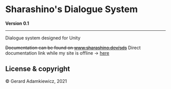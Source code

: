 # Sharashino's Dialogue System
**Version 0.1**

---

Dialogue system designed for Unity

~~Documentation can be found on www.sharashino.dev/sds~~
Direct documentation link while my site is offline -> [here](https://docs.google.com/document/d/1huzh-9N0TP_nCVncs6l2bOCJkf8tMBajBk2zvL-SgHk/edit?usp=sharing)

## License & copyright
© Gerard Adamkiewicz, 2021
